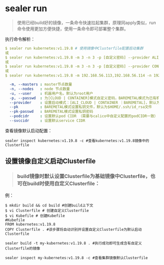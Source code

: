 # sealer run

> 使用已经build好的镜像，一条命令快速拉起集群，原理同apply类似，run命令使用更加方便快捷，使用一条命令即可部署整个集群。

执行命令解析：

```yaml
$ sealer run kubernetes:v1.19.8 # 使用镜像中Clusterfile配置启动集群
或
$ sealer run kubernetes:v1.19.8 -m 3 -n 3 -p [自定义密码] --provider ALI_CLOUD #CLOUD模式 自定义节点数量
或
$ sealer run kubernetes:v1.19.8 -m 3 -n 3 -p [自定义密码] --provider CONTAINER #CONTAINER模式 自定义节点数量
或
$ sealer run kubernetes:v1.19.8 -m 192.168.56.113,192.168.56.114 -n 192.168.56.115,192.168.56.116 -p xxx  #BAREMETAL模式 使用已有机器

  -m, --masters : master节点数量
  -n, --nodes   : node 节点数量
  -u, --user    : 机器用户名，默认为root用户
  -p, --passwd  : 为[CLOUD | CONTAINER]模式自定义密码，BAREMETAL模式为已有机器密码
  --provider    : 设置启动模式：[ALI_CLOUD | CONTAINER ｜BAREMETAL]，默认为BAREMETAL
  --pk          : BAREMETAL模式设置私钥文件，默认为$HOME/.ssh/id_rsa文件
  --pk-passwd   : BAREMETAL模式设置私钥密码
  --podcidr     : 设置默认pod CIDR （需要与calico中自定义配置的podCIDR一致）
  --svccidr     : 设置默认service CIDR
```

查看镜像默认启动配置：

```shell
sealer inspect kubernetes:v1.19.8 -c #查看kubernetes:v1.19.8镜像中的Clusterfile
```

## 设置镜像自定义启动Clusterfile

> ### build镜像时默认设置Clusterfile为基础镜像中Clusterfile，也可在build时使用自定义Clusterfile：

例：

```shell
$ mkdir build && cd build #创建build上下文
$ vi Clusterfile # 创建自定义Clusterfile
$ vi Kubefile # 创建Kubefile
#Kubefile
FROM kubernetes:v1.19.8
COPY Clusterfile . #该步骤将自动识别并设置自定义Clusterfile为默认启动Clusterfile
```

```shell
sealer build -t my-kubernetes:v1.19.8 . #执行成功即可生成含有自定义Clusterfile的镜像

sealer inspect my-kubernetes:v1.19.8 -c #查看集群镜像默认Clusterfile
```